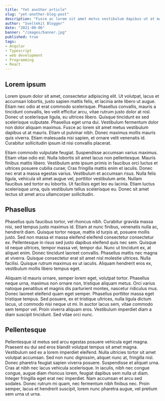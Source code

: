 ```yaml
---
title: "Yet another article"
slug: "yet-another-blog-post"
description: "Fusce ac lorem sit amet metus vestibulum dapibus ut at mauris. Etiam ut pulvinar nibh."
author: "Sveltekit Blogger"
date: "2021-09-06"
banner: "/images/banner.jpg"
published: true
tags:
- Angular
- Typescript
- web development
- Programming
- React
---
```


## Lorem ipsum

Lorem ipsum dolor sit amet, consectetur adipiscing elit. Ut volutpat, lacus et accumsan lobortis, justo sapien mattis felis, et lacinia ante libero ut augue. Etiam nec odio at erat commodo scelerisque. Phasellus convallis, mauris a tincidunt convallis, leo velit efficitur arcu, vitae rutrum justo dolor at nisl. Donec ut scelerisque ligula, eu ultrices libero. Quisque tincidunt ex sed scelerisque vulputate. Phasellus eget urna dui. Vestibulum fermentum dolor non dolor aliquam maximus. Fusce ac lorem sit amet metus vestibulum dapibus ut at mauris. Etiam ut pulvinar nibh. Donec maximus mollis mauris quis viverra. Etiam malesuada nisi sapien, et ornare velit venenatis id. Curabitur sollicitudin ipsum id nisi convallis placerat.

Etiam commodo vulputate feugiat. Suspendisse accumsan varius maximus. Etiam vitae odio est. Nulla lobortis sit amet lacus non pellentesque. Mauris finibus mattis libero. Vestibulum ante ipsum primis in faucibus orci luctus et ultrices posuere cubilia curae; Cras fringilla mattis enim et iaculis. Donec nec erat a massa egestas varius. Vestibulum et accumsan risus. Nulla felis ligula, vehicula sit amet augue vel, porttitor vestibulum ante. Nullam faucibus sed tortor eu lobortis. Ut facilisis eget leo eu lacinia. Etiam luctus scelerisque urna, quis vestibulum tellus scelerisque eu. Donec sit amet lectus sit amet arcu ullamcorper sollicitudin.

## Phasellus

Phasellus quis faucibus tortor, vel rhoncus nibh. Curabitur gravida massa nisi, sed tempus justo maximus id. Etiam at nunc finibus, venenatis nulla ac, hendrerit diam. Quisque tortor neque, mattis id turpis at, posuere mollis justo. Sed non massa et massa eleifend eleifend consectetur consectetur ex. Pellentesque in risus sed justo dapibus eleifend quis nec sem. Quisque id neque ultrices, tempor massa vel, tempor dui. Nunc ut tincidunt ex, at aliquet enim. Donec tincidunt laoreet convallis. Phasellus mattis nec magna at viverra. Quisque consectetur erat sit amet nisl molestie ultrices. Nulla facilisi. Quisque rutrum maximus ex ut iaculis. Aliquam hendrerit eros ex, vestibulum mollis libero tempus eget.

Aliquam id mauris ornare, semper lorem eget, volutpat tortor. Phasellus neque urna, maximus non ornare non, tristique aliquam metus. Orci varius natoque penatibus et magnis dis parturient montes, nascetur ridiculus mus. Donec laoreet eleifend quam eget semper. Phasellus porttitor massa eget tristique tempus. Sed posuere, ex et tristique ultrices, nulla ligula dictum lacus, ut commodo nisi neque ut mi. In auctor lacus sem, vitae commodo sem tempor vel. Proin viverra aliquam eros. Vestibulum imperdiet diam a diam suscipit tincidunt. Sed vitae orci nunc.

## Pellentesque

Pellentesque id metus sed arcu egestas posuere vehicula eget magna. Praesent eu dui sed eros blandit volutpat tempus sit amet magna. Vestibulum sed ex a lorem imperdiet eleifend. Nulla ultricies tortor sit amet volutpat accumsan. Sed non nunc dignissim, aliquet nunc at, fringilla nisl. Donec pharetra feugiat sapien viverra posuere. Suspendisse et aliquet urna. Cras at nibh nec lacus vehicula scelerisque. In iaculis, nibh nec congue congue, augue diam rhoncus lorem, feugiat dapibus sem nulla ut diam. Integer fringilla eget erat nec imperdiet. Nam accumsan et arcu sed sodales. Donec rutrum mi quam, nec fermentum nibh finibus nec. Proin semper, lacus et hendrerit suscipit, lorem nunc pharetra augue, vel pretium sem urna ut urna.
